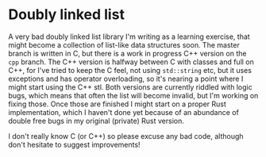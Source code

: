 # Doubly linked list
A very bad doubly linked list library I'm writing as a learning exercise, that might become a collection of list-like data structures soon. The master branch is written in C, but there is a work in progress C++ version on the `cpp` branch. The C++ version is halfway between C with classes and full on C++, for I've tried to keep the C feel, not using `std::string` etc, but it uses exceptions and has operator overloading, so it's nearing a point where I might start using the C++ stl. Both versions are currently riddled with logic bugs, which means that often the list will become invalid, but I'm working on fixing those. Once those are finished I might start on a proper Rust implementation, which I haven't done yet because of an abundance of double free bugs in my original (private) Rust version.

I don't really know C (or C++) so please excuse any bad code, although don't hesitate to suggest improvements!
